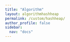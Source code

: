 ```yaml
---
title: "Algorithm"
layout: algorithmhashheap
permalink: /custom/hashheap/
author_profile: false
sidebar:
  nav: "docs"
---
```

